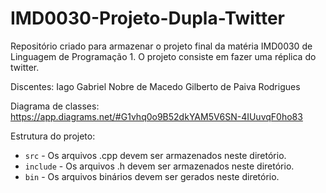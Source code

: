 # IMD0030-Projeto-Dupla-Twitter
Repositório criado para armazenar o projeto final da matéria IMD0030 de Linguagem de Programação 1. O projeto consiste em fazer uma réplica do twitter.

Discentes: 
Iago Gabriel Nobre de Macedo
Gilberto de Paiva Rodrigues

Diagrama de classes:
https://app.diagrams.net/#G1vhq0o9B52dkYAM5V6SN-4IUuvqF0ho83

Estrutura do projeto:
- ``src`` - Os arquivos .cpp devem ser armazenados neste diretório.
- ``include`` - Os arquivos .h devem ser armazenados neste diretório.
- ``bin`` - Os arquivos binários devem ser gerados neste diretório.
